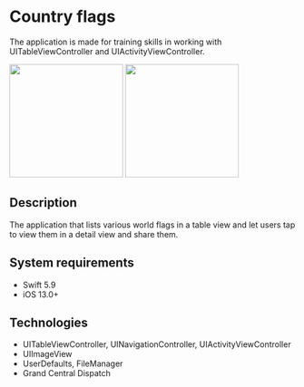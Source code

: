 # Country flags
The application is made for training skills in working with UITableViewController and UIActivityViewController.

<img src="https://github.com/user-attachments/assets/2e94ef9a-325d-435a-a358-1f788b70a6d3" width="200">
<img src="https://github.com/user-attachments/assets/922a1fe8-7766-496b-99e9-89822dfc3a46" width="200">

## Description
The application that lists various world flags in a table view and let users tap to view them in a detail view and share them.
## System requirements
* Swift 5.9
* iOS 13.0+
## Technologies
* UITableViewController, UINavigationController, UIActivityViewController
* UIImageView
* UserDefaults, FileManager
* Grand Central Dispatch

